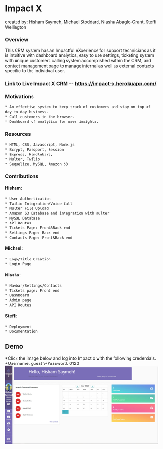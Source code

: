 # Impact X

created by: Hisham Saymeh, Michael Stoddard, Niasha Abaglo-Grant, Steffi Wellington

### Overview

This CRM system has an Impactful eXperience for support technicians as it is intuitive with dashboard analytics, easy to use settings, ticketing system with unique customers calling system accomplished within the CRM, and contact management page to manage internal as well as external contacts specific to the individual user.

### Link to Live Impact X CRM -- https://impact-x.herokuapp.com/

### Motivations

    * An effective system to keep track of customers and stay on top of day to day business.
    * Call customers in the browser.
    * Dashboard of analytics for user insights.

### Resources

    * HTML, CSS, Javascript, Node.js
    * Bcrypt, Passport, Session
    * Express, Handlebars,
    * Multer, Twilio
    * Sequelize, MySQL, Amazon S3

### Contributions

#### Hisham:

    * User Authentication
    * Twilio Integration/Voice Call
    * Multer File Upload
    * Amazon S3 Database and integration with multer
    * MySQL Database
    * API Routes
    * Tickets Page: Front&Back end
    * Settings Page: Back end
    * Contacts Page: Front&Back end

#### Michael:

    * Logo/Title Creation
    * Login Page

#### Niasha:

    * Navbar/Settings/Contacts
    * Tickets page: Front end
    * Dashboard
    * Admin page
    * API Routes

#### Steffi:

    * Deployment
    * Documentation

<h2>Demo</h2>
*Click the image below and log into Impact x with the following credentials.
*Username: guest
\*Password: 0123
<a href="https://impact-x.herokuapp.com/" target="_blank">
<img src="public/assets/images/Dashboard_photo.JPG">
</a>
